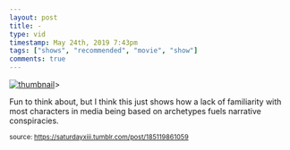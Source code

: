 ```yaml
---
layout: post
title: -
type: vid
timestamp: May 24th, 2019 7:43pm
tags: ["shows", "recommended", "movie", "show"]
comments: true
---
```

[![thumbnail](http://i3.ytimg.com/vi/ygYlxTxSaCM/hqdefault.jpg)](https://www.youtube.com/watch?v=ygYlxTxSaCM)>
    
Fun to think about, but I think this just shows how a lack of familiarity with most characters in media being based on archetypes fuels narrative conspiracies.
<br/>
 
  
<small>source: https://saturdayxiii.tumblr.com/post/185119861059</small>